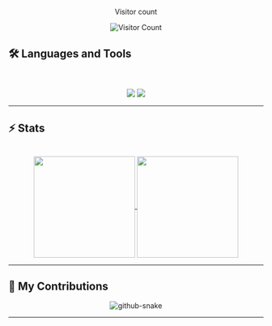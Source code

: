 <div align="center"> 
  <p>Visitor count</p>
  <img src="https://profile-counter.glitch.me/fatiasss/count.svg" alt="Visitor Count" />
</div>

## 🛠️ Languages and Tools

<br>

<p align="center">
  <img src="https://skillicons.dev/icons?i=java,nodejs,py,express,js" />
  <img src="https://skillicons.dev/icons?i=html,css,bootstrap,godot,vscode" />
</p>

<hr>

## ⚡️ Stats

<br>
<div align="center">
  <a href="#">
  <img height=200 align="center" src="https://github-readme-stats-five-olive-79.vercel.app/api/top-langs/?username=fatiasss&layout=donut&theme=transparent&hide=jupyter%20notebook" /> 

</a>

<a href="#">
  <img height=200 align="center" src="https://github-readme-stats-five-olive-79.vercel.app/api?username=fatiasss&show_icons=true&theme=transparent&rank_icon=github" /> 
</a>
</div>

<hr>

## 🐍 My Contributions

<div align="center">
  <picture>
    <source media="(prefers-color-scheme: dark)" srcset="https://raw.githubusercontent.com/{USERNAME}/{USERNAME}/output/github-contribution-grid-snake-dark.svg" />
    <source media="(prefers-color-scheme: light)" srcset="https://raw.githubusercontent.com/{USERNAME}/{USERNAME}/output/github-contribution-grid-snake.svg" />
    <img alt="github-snake" src="https://raw.githubusercontent.com/{USERNAME}/{USERNAME}/output/github-contribution-grid-snake.svg" />
  </picture>
</div>

<hr>

<!--
**fatiasss/fatiasss** is a ✨ _special_ ✨ repository because its `README.md` (this file) appears on your GitHub profile.

Here are some ideas to get you started:

- 🔭 I’m currently working on ...
- 🌱 I’m currently learning ...
- 👯 I’m looking to collaborate on ...
- 🤔 I’m looking for help with ...
- 💬 Ask me about ...
- 📫 How to reach me: ...
- 😄 Pronouns: ...
- ⚡ Fun fact: ...
-->
